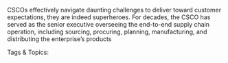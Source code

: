 CSCOs effectively navigate daunting challenges to deliver toward 
customer expectations, they are indeed superheroes. 
For decades, the CSCO has served as the senior executive overseeing 
the end-to-end supply chain operation, including sourcing, procuring, 
planning, manufacturing, and distributing the enterprise’s products 

   Tags & Topics:
   